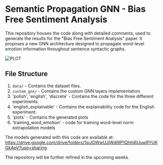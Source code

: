 # Semantic Propagation GNN - Bias Free Sentiment Analysis

This repository houses the code along with detailed comments, used to generate the results for the "Bias Free Sentiment Analysis" paper. It proposes a new GNN architecture designed to propagate word-level emotion information throughout sentence syntactic graphs.

![PLOT](plots/not_happy.svg "Explainability Example")


## File Structure
1. `data/` - Contains the dataset files.
2. `custom_gnn/` - Contains the custom GNN layers implementation.
3. 'polish', 'english', 'discrete' - Contains the code for the three different experiments.
4. 'english_explainable' - Contains the explainability code for the English experiment.
5. 'plots' - Contains the generated plots
6. 'training_word_emotion' - code for training word-level norm extrapolation models  

The models generated with this code are available at:
https://drive.google.com/drive/folders/1siJGWwUJjWdI9P1Qhhj6UuwRYUKGkApV?usp=sharing

The  repository will be further refined in the upcoming weeks.
